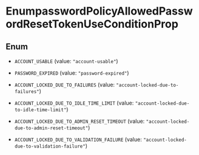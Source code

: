 

# EnumpasswordPolicyAllowedPasswordResetTokenUseConditionProp

## Enum


* `ACCOUNT_USABLE` (value: `"account-usable"`)

* `PASSWORD_EXPIRED` (value: `"password-expired"`)

* `ACCOUNT_LOCKED_DUE_TO_FAILURES` (value: `"account-locked-due-to-failures"`)

* `ACCOUNT_LOCKED_DUE_TO_IDLE_TIME_LIMIT` (value: `"account-locked-due-to-idle-time-limit"`)

* `ACCOUNT_LOCKED_DUE_TO_ADMIN_RESET_TIMEOUT` (value: `"account-locked-due-to-admin-reset-timeout"`)

* `ACCOUNT_LOCKED_DUE_TO_VALIDATION_FAILURE` (value: `"account-locked-due-to-validation-failure"`)



